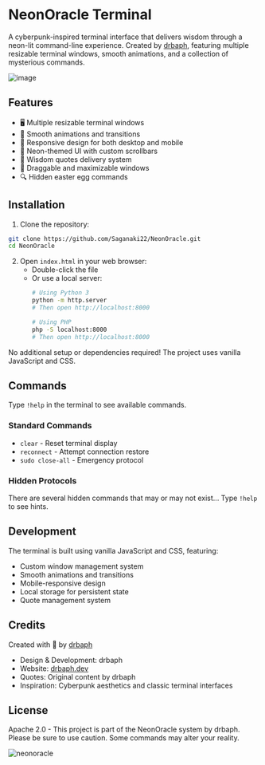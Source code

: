 # NeonOracle Terminal

A cyberpunk-inspired terminal interface that delivers wisdom through a neon-lit command-line experience. Created by [drbaph](https://drbaph.dev), featuring multiple resizable terminal windows, smooth animations, and a collection of mysterious commands.

![image](https://github.com/user-attachments/assets/a779c7e8-4364-409f-9df6-74b834ef0875)


## Features

- 🖥️ Multiple resizable terminal windows
- 💫 Smooth animations and transitions
- 📱 Responsive design for both desktop and mobile
- 🌟 Neon-themed UI with custom scrollbars
- 🔮 Wisdom quotes delivery system
- 🎯 Draggable and maximizable windows
- 🔍 Hidden easter egg commands

## Installation

1. Clone the repository:
```bash
git clone https://github.com/Saganaki22/NeonOracle.git
cd NeonOracle
```

2. Open `index.html` in your web browser:
   - Double-click the file
   - Or use a local server:
     ```bash
     # Using Python 3
     python -m http.server
     # Then open http://localhost:8000
     
     # Using PHP
     php -S localhost:8000
     # Then open http://localhost:8000
     ```

No additional setup or dependencies required! The project uses vanilla JavaScript and CSS.

## Commands

Type `!help` in the terminal to see available commands.

### Standard Commands
- `clear` - Reset terminal display
- `reconnect` - Attempt connection restore
- `sudo close-all` - Emergency protocol

### Hidden Protocols
There are several hidden commands that may or may not exist... Type `!help` to see hints.

## Development

The terminal is built using vanilla JavaScript and CSS, featuring:
- Custom window management system
- Smooth animations and transitions
- Mobile-responsive design
- Local storage for persistent state
- Quote management system

## Credits

Created with 💚 by [drbaph](https://drbaph.dev)
- Design & Development: drbaph
- Website: [drbaph.dev](https://drbaph.dev)
- Quotes: Original content by drbaph
- Inspiration: Cyberpunk aesthetics and classic terminal interfaces

## License
Apache 2.0 - This project is part of the NeonOracle system by drbaph. Please be sure to use caution. Some commands may alter your reality.

![neonoracle](https://github.com/user-attachments/assets/32dd74fa-fcf5-4e10-940e-5388382ea5c5)

